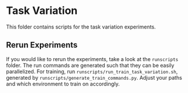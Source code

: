 # Task Variation
This folder contains scripts for the task variation experiments.

## Rerun Experiments
If you would like to rerun the experiments, take a look at the `runscripts` folder.
The run commands are generated such that they can be easily parallelized. 
For training, run `runscripts/run_train_task_variation.sh`, generated by `runscripts/generate_train_commands.py`.
Adjust your paths and which environment to train on accordingly.